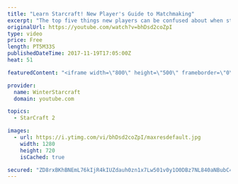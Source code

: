 ```yaml
---
title: "Learn Starcraft! New Player's Guide to Matchmaking"
excerpt: "The top five things new players can be confused about when starting off playing Starcraft 2!"
originalUrl: https://youtube.com/watch?v=bhDsd2coZpI
type: video
price: Free
length: PT5M33S
publishedDateTime: 2017-11-19T17:05:00Z
heat: 51

featuredContent: "<iframe width=\"800\" height=\"500\" frameborder=\"0\" src=\"https://www.youtube.com/embed/bhDsd2coZpI\" allow=\"accelerometer; autoplay; encrypted-media; gyroscope; picture-in-picture\" allowfullscreen></iframe>"

provider:
  name: WinterStarcraft
  domain: youtube.com

topics:
  - StarCraft 2

images:
  - url: https://i.ytimg.com/vi/bhDsd2coZpI/maxresdefault.jpg
    width: 1280
    height: 720
    isCached: true

secured: "ZD8rxBKhBNEmL76kIjR4kIUZdauh0zn1x7Lw501v0y1O0DBz7NL840aNBubC4r1JL0oJeKznwLBWKCitF9rA0wpKCa1YtbuBcdEDI9aModHZUYPCTJ2bOy2eI1DAgMPITm7hiS7BpchFlZACPv3y0QZeXZkfKaATVsTgswpqjGZlrnu3ltI7S4JNCo5nBI1APW0A/J0jjZTeY2b27DE68Gl3gC8sNhQ775qNAbasLnRRosuo4IteliNyew1e8afPlLbp6qmvWENdtLK21+z/niQeN1cA0HWhanY/L6HFJ1RUI1Xr75r2Jb3VXMY1NyjBBwwb/GIeGzZhOQV34XQ2E7YpVcNicMQRUYsF7pFGNvG9DoTspg1XNX6Wj+kpH2PWsO09VrKcEZZNpelajL2mxQcK9uAYUKajO7ZLE/cZtwg=;yqzJWH8nM2izwrEyD9c69A=="
---
```


